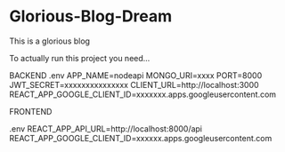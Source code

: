 # Glorious-Blog-Dream
This is a glorious blog



To actually run this project you need...



BACKEND
.env
APP_NAME=nodeapi
MONGO_URI=xxxx
PORT=8000
JWT_SECRET=xxxxxxxxxxxxxxx
CLIENT_URL=http://localhost:3000
REACT_APP_GOOGLE_CLIENT_ID=xxxxxxx.apps.googleusercontent.com


FRONTEND

.env
REACT_APP_API_URL=http://localhost:8000/api
REACT_APP_GOOGLE_CLIENT_ID=xxxxxx.apps.googleusercontent.com
